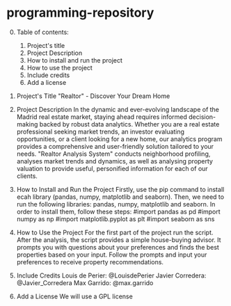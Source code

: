 # programming-repository

0. Table of contents:
   1) Project's title
   2) Project Description
   3) How to install and run the project
   4) How to use the project
   5) Include credits
   6) Add a license

1. Project's Title
   "Realtor" - Discover Your Dream Home

2. Project Description
In the dynamic and ever-evolving landscape of the Madrid real estate market, staying ahead requires informed decision-making backed by robust data analytics. Whether you are a real estate professional seeking market trends, an investor evaluating opportunities, or a client looking for a new home, our analytics program provides a comprehensive and user-friendly solution tailored to your needs. "Realtor Analysis System" conducts neighborhood profiling, analyses market trends and dynamics, as well as analysing property valuation to provide useful, personified information for each of our clients. 

3. How to Install and Run the Project
Firstly, use the pip command to install ecah library (pandas, numpy, matplotlib and seaborn). Then, we need to run the following libraries: pandas, numpy, matplotlib and seaborn. In order to install them, follow these steps:
#import pandas as pd
#import numpy as np
#import matplotlib.pyplot as plt
#import seaborn as sns

4. How to Use the Project
For the first part of the project run the script. After the analysis, the script provides a simple house-buying advisor. It prompts you with questions about your preferences and finds the best properties based on your input. Follow the prompts and input your preferences to receive property recommendations. 

5. Include Credits
Louis de Perier: @LouisdePerier
Javier Corredera: @Javier_Corredera
Max Garrido: @max.garrido

6. Add a License
 We will use a GPL license



